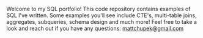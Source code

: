 Welcome to my SQL portfolio! This code repository contains examples of SQL I've written. 
Some examples you'll see include CTE's, multi-table joins, aggregates, subqueries, schema design and much more! 
Feel free to take a look and reach out if you have any questions: mattchupek@gmail.com
